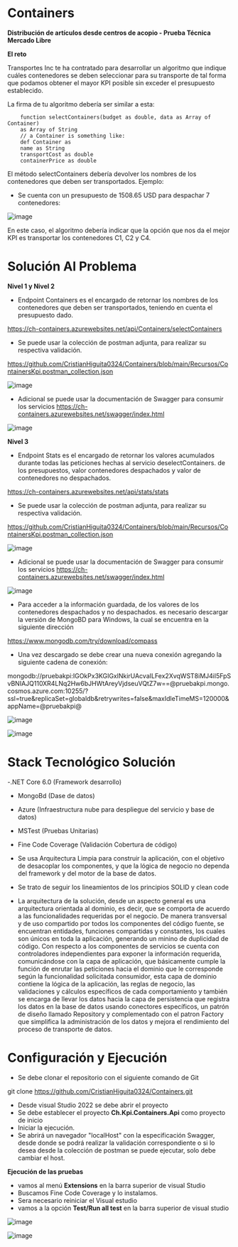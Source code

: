# Containers

**Distribución de artículos desde centros de acopio - Prueba Técnica Mercado Libre**

**El reto** 

Transportes Inc te ha contratado para desarrollar un algoritmo que indique cuáles contenedores se deben seleccionar para su transporte de tal forma que podamos obtener el mayor KPI posible sin exceder el presupuesto establecido.

La firma de tu algoritmo debería ser similar a esta:

        function selectContainers(budget as double, data as Array of Container)
        as Array of String
        // a Container is something like:
        def Container as
        name as String
        transportCost as double
        containerPrice as double
        
El método selectContainers debería devolver los nombres de los contenedores que deben ser transportados.
Ejemplo:

- Se cuenta con un presupuesto de 1508.65 USD para despachar 7 contenedores:

![image](https://github.com/CristianHiguita0324/Containers/blob/develop/Recursos/CasoPrueba.JPG)

En este caso, el algoritmo debería indicar que la opción que nos da el mejor KPI es transportar
los contenedores C1, C2 y C4.


# Solución Al Problema
**Nivel 1 y Nivel 2**

- Endpoint Containers es el encargado de retornar los nombres de los contenedores que deben
ser transportados, teniendo en cuenta el presupuesto dado.

https://ch-containers.azurewebsites.net/api/Containers/selectContainers

- Se puede usar la colección de postman adjunta, para realizar su respectiva validación.

https://github.com/CristianHiguita0324/Containers/blob/main/Recursos/ContainersKpi.postman_collection.json

![image](https://github.com/CristianHiguita0324/Containers/blob/develop/Recursos/ObtenerContenedoresPOST.JPG)

- Adicional se puede usar la documentación de Swagger para consumir los servicios https://ch-containers.azurewebsites.net/swagger/index.html

![image](https://github.com/CristianHiguita0324/Containers/blob/develop/Recursos/Swagger%20ObtenerContenedores.JPG)

**Nivel 3** 

- Endpoint Stats es el encargado de retornar los valores acumulados durante todas las peticiones hechas al servicio deselectContainers.
de los presupuestos, valor contenedores despachados y valor de contenedores no despachados.

https://ch-containers.azurewebsites.net/api/stats/stats

- Se puede usar la colección de postman adjunta, para realizar su respectiva validación.

https://github.com/CristianHiguita0324/Containers/blob/main/Recursos/ContainersKpi.postman_collection.json

![image](https://github.com/CristianHiguita0324/Containers/blob/main/Recursos/ConsultaEstadisticasGET.JPG)

- Adicional se puede usar la documentación de Swagger para consumir los servicios https://ch-containers.azurewebsites.net/swagger/index.html
 
 ![image](https://github.com/CristianHiguita0324/Containers/blob/main/Recursos/Swagger%20ConsultaEstadisticas.JPG)
 
 
 - Para acceder a la información guardada, de los valores de los contenedores despachados y no despachados. es necesario descargar la versión de MongoBD
 para Windows, la cual se encuentra en la siguiente dirección
 
 https://www.mongodb.com/try/download/compass
 
 - Una vez descargado se debe crear una nueva conexión agregando la siguiente cadena de conexión:
 
 mongodb://pruebakpi:IGOkPx3KGIGxlNkirUAcvaILFex2XvqWST8iMJ4il5FpSvBNIAJQ110XR4LNq2Hw6bJHWtAreyVjdseuVQtZ7w==@pruebakpi.mongo.cosmos.azure.com:10255/?ssl=true&replicaSet=globaldb&retrywrites=false&maxIdleTimeMS=120000&appName=@pruebakpi@
 
![image](https://github.com/CristianHiguita0324/Containers/blob/main/Recursos/MongoConnectionString.JPG)

![image](https://github.com/CristianHiguita0324/Containers/blob/main/Recursos/MongoDocument.JPG)
 
 
 
 # Stack Tecnológico Solución
 
-.NET Core 6.0 (Framework desarrollo)
- MongoBd (Dase de datos)
- Azure (Infraestructura nube para despliegue del servicio y base de datos)
- MSTest (Pruebas Unitarias)
- Fine Code Coverage (Validación Cobertura de código)


- Se usa Arquitectura Limpia para construir la aplicación, con el objetivo de desacoplar los componentes, y que la lógica de negocio no dependa del framework y del motor de la base de datos.
- Se trato de seguir los lineamientos de los principios SOLID y clean code

- La arquitectura de la solución, desde un aspecto general es una arquitectura orientada al dominio, es decir, que se comporta de acuerdo a las funcionalidades requeridas por el negocio.
De manera transversal y de uso compartido por todos los componentes del código fuente, se encuentran entidades, funciones compartidas y constantes, los cuales son únicos en toda la aplicación, generando un minino de duplicidad de código.
Con respecto a los componentes de servicios se cuenta con controladores independientes para exponer la información requerida, comunicándose con la capa de aplicación, que básicamente cumple la función de enrutar las peticiones hacia el dominio que le corresponde según la funcionalidad solicitada consumidor, esta capa de dominio contiene la lógica de la aplicación, las reglas de negocio, las validaciones y cálculos específicos de cada comportamiento y también se encarga de llevar los datos hacia la capa de persistencia que registra los datos en la base de datos usando conectores específicos, un patrón de diseño llamado Repository y complementado con el patron Factory que simplifica la administración de los datos y mejora el rendimiento del proceso de transporte de datos.


# Configuración y Ejecución 

- Se debe clonar el repositorio con el siguiente comando de Git 

git clone https://github.com/CristianHiguita0324/Containers.git

- Desde visual Studio 2022 se debe abrir el proyecto
- Se debe establecer el proyecto **Ch.Kpi.Containers.Api** como proyecto de inicio
- Iniciar la ejecución.
- Se abrirá un navegador "localHost" con la especificación Swagger, desde donde se podrá realizar la validación correspondiente o si lo desea desde la colección de postman se puede ejecutar, solo debe cambiar el host.

**Ejecución de las pruebas**

- vamos al menú  **Extensions** en la barra superior de visual Studio
- Buscamos Fine Code Coverage y lo instalamos.
- Sera necesario reiniciar el Visual estudio
- vamos a la opción **Test/Run all test** en la barra superior de visual studio 


 ![image](https://github.com/CristianHiguita0324/Containers/blob/develop/Recursos/UnitTest.JPG)
 
 
 ![image](https://github.com/CristianHiguita0324/Containers/blob/develop/Recursos/Summary%20UnitTest.JPG)
 
 












